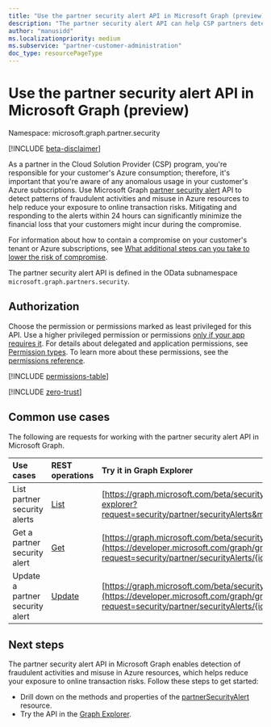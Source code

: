 ```yaml
---
title: "Use the partner security alert API in Microsoft Graph (preview)"
description: "The partner security alert API can help CSP partners detect patterns of fraudulent activities and misuse in Azure resources of their customers."
author: "manusidd"
ms.localizationpriority: medium
ms.subservice: "partner-customer-administration"
doc_type: resourcePageType
---
```


# Use the partner security alert API in Microsoft Graph (preview)

Namespace: microsoft.graph.partner.security

[!INCLUDE [beta-disclaimer](../../includes/beta-disclaimer.md)]

As a partner in the Cloud Solution Provider (CSP) program, you're responsible for your customer's Azure consumption; therefore, it's important that you're aware of any anomalous usage in your customer's Azure subscriptions. Use Microsoft Graph [partner security alert](../resources/partner-security-partnersecurityalert.md) API to detect patterns of fraudulent activities and misuse in Azure resources to help reduce your exposure to online transaction risks. Mitigating and responding to the alerts within 24 hours can significantly minimize the financial loss that your customers might incur during the compromise.

For information about how to contain a compromise on your customer's tenant or Azure subscriptions, see [What additional steps can you take to lower the risk of compromise](/partner-center/azure-fraud-notification#what-additional-steps-can-you-take-to-lower-the-risk-of-compromise).

The partner security alert API is defined in the OData subnamespace `microsoft.graph.partners.security`.

## Authorization

Choose the permission or permissions marked as least privileged for this API. Use a higher privileged permission or permissions [only if your app requires it](/graph/permissions-overview#best-practices-for-using-microsoft-graph-permissions). For details about delegated and application permissions, see [Permission types](/graph/permissions-overview#permission-types). To learn more about these permissions, see the [permissions reference](/graph/permissions-reference).

[!INCLUDE [permissions-table](../includes/permissions/partnersecurityalert-get-permissions.md)]

<!-- Start of: Link to ZT guidance: H2 section -->

[!INCLUDE [zero-trust](../../../includes/identity-zero-trust.md)]

<!-- End of: Link to ZT guidance -->

## Common use cases

The following are requests for working with the partner security alert API in Microsoft Graph.

| Use cases   | REST operations | Try it in Graph Explorer |
|:---------------|:--------|:----------|
|List partner security alerts| [List](../api/partner-security-partnersecurityalert-list-securityalerts.md) | [https://graph.microsoft.com/beta/security/partner/securityAlerts](https://developer.microsoft.com/graph/graph-explorer?request=security/partner/securityAlerts&method=GET&version=beta&GraphUrl=https://graph.microsoft.com) |
|Get a partner security alert |[Get](../api/partner-security-partnersecurityalert-get.md)| [https://graph.microsoft.com/beta/security/partner/securityAlerts/{id}](https://developer.microsoft.com/graph/graph-explorer?request=security/partner/securityAlerts/{id}&method=GET&version=beta&GraphUrl=https://graph.microsoft.com) |
|Update a partner security alert |[Update](../api/partner-security-partnersecurityalert-update.md)| [https://graph.microsoft.com/beta/security/partner/securityAlerts/{id}](https://developer.microsoft.com/graph/graph-explorer?request=security/partner/securityAlerts/{id}&method=PATCH&version=beta&GraphUrl=https://graph.microsoft.com) |

## Next steps

The partner security alert API in Microsoft Graph enables detection of fraudulent activities and misuse in Azure resources, which helps reduce your exposure to online transaction risks. Follow these steps to get started:

- Drill down on the methods and properties of the [partnerSecurityAlert](../resources/partner-security-partnersecurityalert.md) resource.
- Try the API in the [Graph Explorer](https://developer.microsoft.com/graph/graph-explorer).
